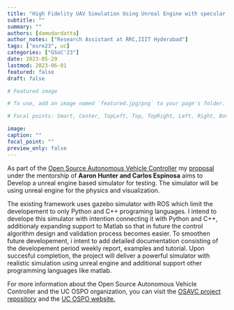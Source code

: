 ```yaml
---
title: "High Fidelity UAV Simulation Using Unreal Engine with specular reflections"
subtitle: ""
summary: ""
authors: [damodardatta]
author_notes: ["Research Assistant at RRC,IIIT Hyderabad"]
tags: ["osre23", uc]
categories: ["GSoC'23"]
date: 2023-05-29
lastmod: 2023-06-01
featured: false
draft: false

# Featured image

# To use, add an image named `featured.jpg/png` to your page's folder.

# Focal points: Smart, Center, TopLeft, Top, TopRight, Left, Right, BottomLeft, Bottom, BottomRight.

image: 
caption: ""
focal_point: ""
preview_only: false
---
```


As part of the [Open Source Autonomous Vehicle Controller](/project/osre23/ucsc/OSAVC) my [proposal](https://drive.google.com/file/d/18g-WRZj_7ufIt6YZNn4OG1s7VKi1u5hV/view?usp=sharing) under the mentorship of **Aaron Hunter and Carlos Espinosa** aims to Develop a unreal engine based simulator for testing. The simulator will be using unreal engine for the physics and visualization.

The existing framework uses gazebo simulator with ROS which limit the developement to only Python and C++ programing languages. I intend to develope this simulator with intention connecting it with Python and C++, additionaly expanding support to Matlab so that in future the control algorithm design and validation process becomes easier. To smoothen future developement, i intent to add detailed documentation consisting of the developement period weekly report, examples and tutorial. Upon succesful completion, the project will deliver a powerful simulator with realistic simulation using unreal engine and additional support other programming languages like matlab.

For more information about the Open Source Autonomous Vehicle Controller and the UC OSPO organization, you can visit the [OSAVC project repository](https://github.com/uccross/open-source-autonomous-vehicle-controller) and the [UC OSPO website.](https://ospo.ucsc.edu/)
